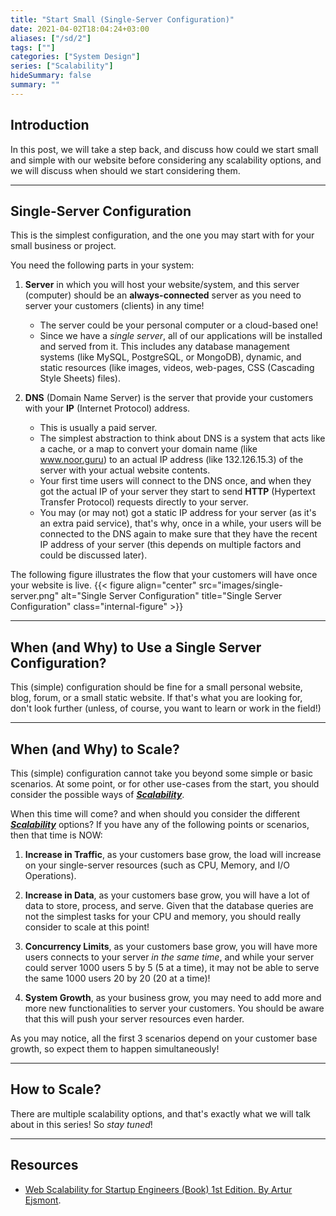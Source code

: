 ```yaml
---
title: "Start Small (Single-Server Configuration)"
date: 2021-04-02T18:04:24+03:00
aliases: ["/sd/2"]
tags: [""]
categories: ["System Design"]
series: ["Scalability"]
hideSummary: false
summary: ""
---
```


## Introduction

In this post, we will take a step back, and discuss how could we start small and simple with our website before considering
any scalability options, and we will discuss when should we start considering them.

---

## Single-Server Configuration

This is the simplest configuration, and the one you may start with for your small business or project.

You need the following parts in your system:
1. **Server** in which you will host your website/system, and this server (computer) should be an **always-connected** server
as you need to server your customers (clients) in any time!
   - The server could be your personal computer or a cloud-based one!
   - Since we have a *single server*, all of our applications will be installed and served from it. This includes any database
   management systems (like MySQL, PostgreSQL, or MongoDB), dynamic, and static resources (like images, videos, web-pages,
     CSS (Cascading Style Sheets) files).
   
2. **DNS** (Domain Name Server) is the server that provide your customers with your **IP** (Internet Protocol) address.
   - This is usually a paid server.
   - The simplest abstraction to think about DNS is a system that acts like a cache, or a map to convert your domain name
     (like www.noor.guru) to an actual IP address (like 132.126.15.3) of the server with your actual website contents.
   - Your first time users will connect to the DNS once, and when they got the actual IP of your server they start
     to send **HTTP** (Hypertext Transfer Protocol) requests directly to your server.
   - You may (or may not) got a static IP address for your server (as it's an extra paid service), that's why, once in a
   while, your users will be connected to the DNS again to make sure that they have the recent IP address of your server
     (this depends on multiple factors and could be discussed later).

The following figure illustrates the flow that your customers will have once your website is live.
{{< figure align="center" src="images/single-server.png" alt="Single Server Configuration" title="Single Server Configuration" class="internal-figure" >}}

---

## When (and Why) to Use a Single Server Configuration?

This (simple) configuration should be fine for a small personal website, blog, forum, or a small static website.
If that's what you are looking for, don't look further (unless, of course, you want to learn or work in the field!)

---

## When (and Why) to Scale?

This (simple) configuration cannot take you beyond some simple or basic scenarios. At some point, or for other use-cases
from the start, you should consider the possible ways of ***[Scalability](/sd/1)***.

When this time will come? and when should you consider the different ***[Scalability](/sd/1)*** options? If you have
any of the following points or scenarios, then that time is NOW:

1. **Increase in Traffic**, as your customers base grow, the load will increase on your single-server resources (such as 
   CPU, Memory, and I/O Operations).
   
2. **Increase in Data**, as your customers base grow, you will have a lot of data to store, process, and serve. Given
that the database queries are not the simplest tasks for your CPU and memory, you should really consider to scale at this
   point!
   
3. **Concurrency Limits**, as your customers base grow, you will have more users connects to your server *in the same time*,
and while your server could server 1000 users 5 by 5 (5 at a time), it may not be able to serve the same 1000 users 20 by 20
   (20 at a time)!

4. **System Growth**, as your business grow, you may need to add more and more new functionalities to server your customers.
   You should be aware that this will push your server resources even harder.
   
As you may notice, all the first 3 scenarios depend on your customer base growth, so expect them to happen simultaneously!


---

## How to Scale?

There are multiple scalability options, and that's exactly what we will talk about in this series! So *stay tuned*!

---

## Resources
- [Web Scalability for Startup Engineers (Book) 1st Edition. By Artur Ejsmont](https://www.amazon.com/Scalability-Startup-Engineers-Artur-Ejsmont/dp/0071843655).